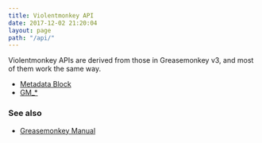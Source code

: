 ```yaml
---
title: Violentmonkey API
date: 2017-12-02 21:20:04
layout: page
path: "/api/"
---
```


Violentmonkey APIs are derived from those in Greasemonkey v3, and most of them work the same way.

- [Metadata Block](metadata-block/)
- [GM_*](gm/)

### See also
- [Greasemonkey Manual](https://wiki.greasespot.net/Greasemonkey_Manual:API)
